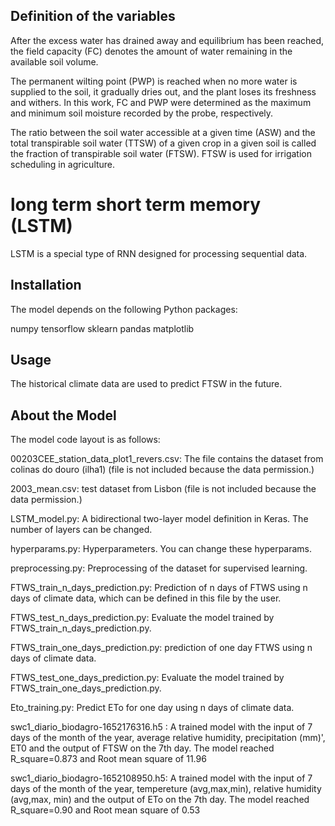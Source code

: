 ## Definition of the variables 

After the excess water has drained away and equilibrium has been reached, the field capacity (FC) denotes the amount of water remaining in the available soil volume.

The permanent wilting point (PWP) is reached when no more water is supplied to the soil, it gradually dries out, and the plant loses its freshness and withers.
In this work, FC and PWP were determined as the maximum and minimum soil moisture recorded by the probe, respectively.

The ratio between the soil water accessible at a given time (ASW) and the total transpirable soil water (TTSW) of a given crop in a given soil is called the fraction of transpirable soil water (FTSW). FTSW is used for irrigation scheduling in agriculture.

# long term short term memory (LSTM)
 LSTM is a special type of RNN  designed for processing sequential data. 

## Installation
The model depends on the following Python packages:

numpy
tensorflow
sklearn
pandas
matplotlib

## Usage
The historical climate data are used to predict FTSW in the future.
## About the Model

The model code layout is as follows:

00203CEE_station_data_plot1_revers.csv: The file contains the dataset from colinas do douro (ilha1) (file is not included because the data  permission.) 

2003_mean.csv: test dataset from Lisbon (file is not included because the data  permission.) 

LSTM_model.py: A bidirectional two-layer model definition in Keras. The number of layers can be changed.

hyperparams.py: Hyperparameters. You can change these hyperparams.

preprocessing.py: Preprocessing of the dataset for supervised learning.

FTWS_train_n_days_prediction.py: Prediction of n days of FTWS using n days of climate data, which can be defined in this file by the user.

FTWS_test_n_days_prediction.py: Evaluate the model trained by FTWS_train_n_days_prediction.py.

FTWS_train_one_days_prediction.py: prediction of one day FTWS using n days of climate data.

FTWS_test_one_days_prediction.py: Evaluate the model trained by FTWS_train_one_days_prediction.py.

Eto_training.py: Predict ETo for one day using n days of climate data.

swc1_diario_biodagro-1652176316.h5 : A trained model with the input of 7 days of the month of the year, average relative humidity, precipitation (mm)',
 ET0 and the output of FTSW on the 7th day. The model  reached  R_square=0.873
and Root mean square of 11.96

swc1_diario_biodagro-1652108950.h5: A trained model with the input of 7 days of the month of the year, tempereture (avg,max,min),
relative humidity (avg,max, min) and the output of ETo on the 7th day. The model  reached  R_square=0.90
and Root mean square of 0.53

